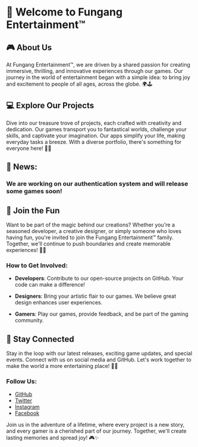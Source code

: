 # 👋 Welcome to Fungang Entertainment™

## 🎮 About Us

At Fungang Entertainment™, we are driven by a shared passion for creating immersive, thrilling, and innovative experiences through our games. Our journey in the world of entertainment began with a simple idea: to bring joy and excitement to people of all ages, across the globe. 🌍🕹️

## 💻 Explore Our Projects

Dive into our treasure trove of projects, each crafted with creativity and dedication. Our games transport you to fantastical worlds, challenge your skills, and captivate your imagination. Our apps simplify your life, making everyday tasks a breeze. With a diverse portfolio, there's something for everyone here! 🚀🎉

## 📰 News:

### We are working on our authentication system and will release some games soon!

## 🥁 Join the Fun

Want to be part of the magic behind our creations? Whether you're a seasoned developer, a creative designer, or simply someone who loves having fun, you're invited to join the Fungang Entertainment™ family. Together, we'll continue to push boundaries and create memorable experiences! 🤝✨

### How to Get Involved:

- **Developers**: Contribute to our open-source projects on GitHub. Your code can make a difference!

- **Designers**: Bring your artistic flair to our games. We believe great design enhances user experiences.

- **Gamers**: Play our games, provide feedback, and be part of the gaming community.

## 📢 Stay Connected

Stay in the loop with our latest releases, exciting game updates, and special events. Connect with us on social media and GitHub. Let's work together to make the world a more entertaining place! 📱🌐

### Follow Us:

- [GitHub](https://github.com/fungang-entertainment)
- [Twitter](https://twitter.com/fungang_ent)
- [Instagram](https://www.instagram.com/fungang.entertainment)
- [Facebook](https://www.facebook.com/fungang.entertainment)

Join us in the adventure of a lifetime, where every project is a new story, and every gamer is a cherished part of our journey. Together, we'll create lasting memories and spread joy! 🎮✨


